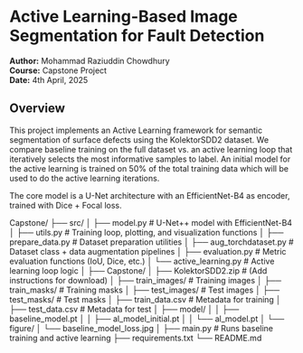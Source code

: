 # Active Learning-Based Image Segmentation for Fault Detection

**Author:** Mohammad Raziuddin Chowdhury  
**Course:** Capstone Project  
**Date:** 4th April, 2025  

## Overview

This project implements an Active Learning framework for semantic segmentation of surface defects using the KolektorSDD2 dataset. We compare baseline training on the full dataset vs. an active learning loop that iteratively selects the most informative samples to label. An initial model for the active learning is trained on 50% of the total training data which will be used to do the active learning iterations.

The core model is a U-Net architecture with an EfficientNet-B4 as encoder, trained with Dice + Focal loss.

Capstone/
├── src/
│   ├── model.py                 # U-Net++ model with EfficientNet-B4
│   ├── utils.py                 # Training loop, plotting, and visualization functions
│   ├── prepare_data.py          # Dataset preparation utilities
│   ├── aug_torchdataset.py      # Dataset class + data augmentation pipelines
│   ├── evaluation.py            # Metric evaluation functions (IoU, Dice, etc.)
│   └── active_learning.py       # Active learning loop logic
│
├── Capstone/
│   ├── KolektorSDD2.zip         # (Add instructions for download)
│   ├── train_images/            # Training images
│   ├── train_masks/             # Training masks
│   ├── test_images/             # Test images
│   ├── test_masks/              # Test masks
│   ├── train_data.csv           # Metadata for training
│   ├── test_data.csv            # Metadata for test
│   ├── model/
│   │   ├── baseline_model.pt
│   │   ├── al_model_initial.pt
│   │   └── al_model.pt
│   └── figure/
│       └── baseline_model_loss.jpg
│
├── main.py                      # Runs baseline training and active learning
├── requirements.txt
└── README.md

